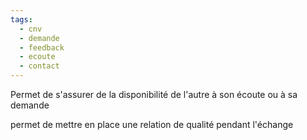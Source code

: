 ```yaml
---
tags:
  - cnv
  - demande
  - feedback
  - ecoute
  - contact
---
```



Permet de s'assurer de la disponibilité de l'autre à son écoute ou à sa demande

permet de mettre en place une relation de qualité pendant l'échange